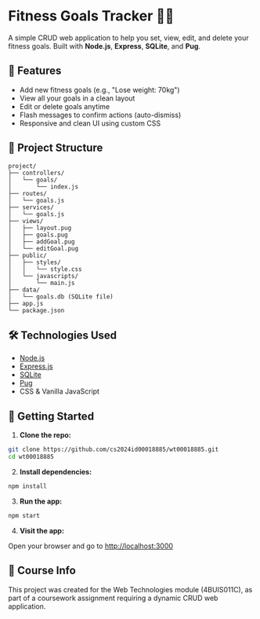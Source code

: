 # Fitness Goals Tracker 🏋️‍♂️

A simple CRUD web application to help you set, view, edit, and delete your fitness goals. Built with **Node.js**, **Express**, **SQLite**, and **Pug**.

## 🚀 Features

- Add new fitness goals (e.g., "Lose weight: 70kg")
- View all your goals in a clean layout
- Edit or delete goals anytime
- Flash messages to confirm actions (auto-dismiss)
- Responsive and clean UI using custom CSS

## 📁 Project Structure

```
project/
├── controllers/
│   └── goals/
│       └── index.js
├── routes/
│   └── goals.js
├── services/
│   └── goals.js
├── views/
│   ├── layout.pug
│   ├── goals.pug
│   ├── addGoal.pug
│   └── editGoal.pug
├── public/
│   ├── styles/
│   │   └── style.css
│   └── javascripts/
│       └── main.js
├── data/
│   └── goals.db (SQLite file)
├── app.js
└── package.json
```

## 🛠️ Technologies Used

- [Node.js](https://nodejs.org/)
- [Express.js](https://expressjs.com/)
- [SQLite](https://www.sqlite.org/)
- [Pug](https://pugjs.org/)
- CSS & Vanilla JavaScript

## 💾 Getting Started

1. **Clone the repo:**

```bash
git clone https://github.com/cs2024id00018885/wt00018885.git
cd wt00018885
```

2. **Install dependencies:**

```bash
npm install
```

3. **Run the app:**

```bash
npm start
```

4. **Visit the app:**

Open your browser and go to [http://localhost:3000](http://localhost:3000)

## 📌 Course Info

This project was created for the Web Technologies module (4BUIS011C), as part of a coursework assignment requiring a dynamic CRUD web application.
